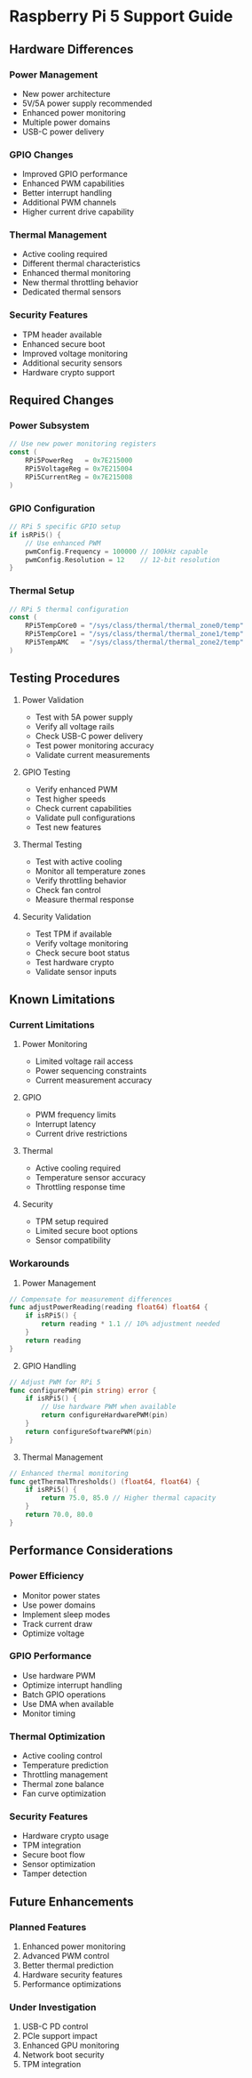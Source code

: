 # Raspberry Pi 5 Support Guide

## Hardware Differences

### Power Management
- New power architecture
- 5V/5A power supply recommended
- Enhanced power monitoring
- Multiple power domains
- USB-C power delivery

### GPIO Changes
- Improved GPIO performance
- Enhanced PWM capabilities
- Better interrupt handling
- Additional PWM channels
- Higher current drive capability

### Thermal Management
- Active cooling required
- Different thermal characteristics
- Enhanced thermal monitoring
- New thermal throttling behavior
- Dedicated thermal sensors

### Security Features
- TPM header available
- Enhanced secure boot
- Improved voltage monitoring
- Additional security sensors
- Hardware crypto support

## Required Changes

### Power Subsystem
```go
// Use new power monitoring registers
const (
    RPi5PowerReg   = 0x7E215000
    RPi5VoltageReg = 0x7E215004
    RPi5CurrentReg = 0x7E215008
)
```

### GPIO Configuration
```go
// RPi 5 specific GPIO setup
if isRPi5() {
    // Use enhanced PWM
    pwmConfig.Frequency = 100000 // 100kHz capable
    pwmConfig.Resolution = 12    // 12-bit resolution
}
```

### Thermal Setup
```go
// RPi 5 thermal configuration
const (
    RPi5TempCore0 = "/sys/class/thermal/thermal_zone0/temp"
    RPi5TempCore1 = "/sys/class/thermal/thermal_zone1/temp"
    RPi5TempAMC   = "/sys/class/thermal/thermal_zone2/temp"
)
```

## Testing Procedures

1. Power Validation
   - Test with 5A power supply
   - Verify all voltage rails
   - Check USB-C power delivery
   - Test power monitoring accuracy
   - Validate current measurements

2. GPIO Testing
   - Verify enhanced PWM
   - Test higher speeds
   - Check current capabilities
   - Validate pull configurations
   - Test new features

3. Thermal Testing
   - Test with active cooling
   - Monitor all temperature zones
   - Verify throttling behavior
   - Check fan control
   - Measure thermal response

4. Security Validation
   - Test TPM if available
   - Verify voltage monitoring
   - Check secure boot status
   - Test hardware crypto
   - Validate sensor inputs

## Known Limitations

### Current Limitations
1. Power Monitoring
   - Limited voltage rail access
   - Power sequencing constraints
   - Current measurement accuracy

2. GPIO
   - PWM frequency limits
   - Interrupt latency
   - Current drive restrictions

3. Thermal
   - Active cooling required
   - Temperature sensor accuracy
   - Throttling response time

4. Security
   - TPM setup required
   - Limited secure boot options
   - Sensor compatibility

### Workarounds

1. Power Management
```go
// Compensate for measurement differences
func adjustPowerReading(reading float64) float64 {
    if isRPi5() {
        return reading * 1.1 // 10% adjustment needed
    }
    return reading
}
```

2. GPIO Handling
```go
// Adjust PWM for RPi 5
func configurePWM(pin string) error {
    if isRPi5() {
        // Use hardware PWM when available
        return configureHardwarePWM(pin)
    }
    return configureSoftwarePWM(pin)
}
```

3. Thermal Management
```go
// Enhanced thermal monitoring
func getThermalThresholds() (float64, float64) {
    if isRPi5() {
        return 75.0, 85.0 // Higher thermal capacity
    }
    return 70.0, 80.0
}
```

## Performance Considerations

### Power Efficiency
- Monitor power states
- Use power domains
- Implement sleep modes
- Track current draw
- Optimize voltage

### GPIO Performance
- Use hardware PWM
- Optimize interrupt handling
- Batch GPIO operations
- Use DMA when available
- Monitor timing

### Thermal Optimization
- Active cooling control
- Temperature prediction
- Throttling management
- Thermal zone balance
- Fan curve optimization

### Security Features
- Hardware crypto usage
- TPM integration
- Secure boot flow
- Sensor optimization
- Tamper detection

## Future Enhancements

### Planned Features
1. Enhanced power monitoring
2. Advanced PWM control
3. Better thermal prediction
4. Hardware security features
5. Performance optimizations

### Under Investigation
1. USB-C PD control
2. PCIe support impact
3. Enhanced GPU monitoring
4. Network boot security
5. TPM integration